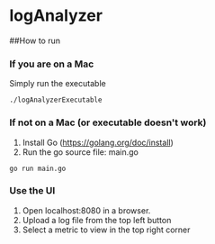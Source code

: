 # logAnalyzer

##How to run

### If you are on a Mac

Simply run the executable

```
./logAnalyzerExecutable
```

### If not on a Mac (or executable doesn't work)

1. Install Go (https://golang.org/doc/install)
2. Run the go source file: main.go 

```
go run main.go
```

### Use the UI

1. Open localhost:8080 in a browser.
2. Upload a log file from the top left button
3. Select a metric to view in the top right corner
